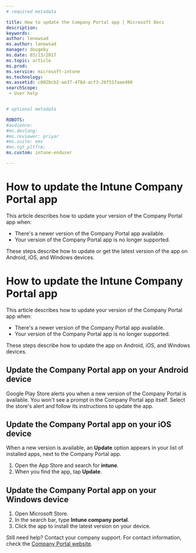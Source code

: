 ```yaml
---
# required metadata

title: How to update the Company Portal app | Microsoft Docs
description:
keywords:
author: lenewsad
ms.author: lanewsad
manager: dougeby
ms.date: 03/13/2017
ms.topic: article
ms.prod:
ms.service: microsoft-intune
ms.technology:
ms.assetid: c002bcb2-ae37-478d-acf3-2bf51faae490
searchScope:
 - User help


# optional metadata

ROBOTS:  
#audience:
#ms.devlang:
#ms.reviewer: priyar
#ms.suite: ems
#ms.tgt_pltfrm:
ms.custom: intune-enduser

---
```


# How to update the Intune Company Portal app

This article describes how to update your version of the Company Portal app when:  
* There's a newer version of the Company Portal app available.
* Your version of the Company Portal app is no longer supported.

These steps describe how to update or get the latest version of the app on Android, iOS, and Windows devices.    

# How to update the Intune Company Portal app

This article describes how to update your version of the Company Portal app when:  
* There's a newer version of the Company Portal app available.
* Your version of the Company Portal app is no longer supported.

These steps describe how to update the app on Android, iOS, and Windows devices.    

## Update the Company Portal app on your Android device  

Google Play Store alerts you when a new version of the Company Portal is available. You won't see a prompt in the Company Portal app itself. Select the store's alert and follow its instructions to update the app. 

## Update the Company Portal app on your iOS device  

When a new version is available, an **Update** option appears in your list of installed apps, next to the Company Portal app.  

1. Open the App Store and search for **intune**.  
2. When you find the app, tap **Update**.  

## Update the Company Portal app on your Windows device

1. Open Microsoft Store.
2. In the search bar, type **Intune company portal**.
3. Click the app to install the latest version on your device. 


Still need help? Contact your company support. For contact information, check the [Company Portal website](https://go.microsoft.com/fwlink/?linkid=2010980).
